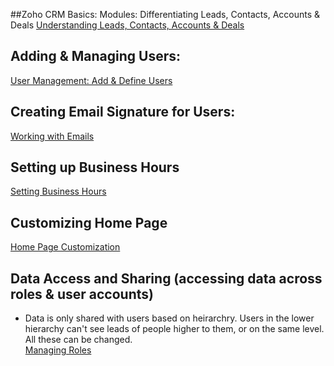 ##Zoho CRM Basics: Modules: Differentiating Leads, Contacts, Accounts & Deals
[Understanding Leads, Contacts, Accounts & Deals](https://www.zoho.com/blog/crm/zoho-crm-basics-differentiating-leads-contacts-accounts-deals.html)

## Adding & Managing Users:
[User Management: Add & Define Users](https://www.youtube.com/watch?v=k1H2hdfZiSM&list=PLQj-MBAtOQmnaNlcuSQ-zlGKHbXbmaHgq)

## Creating Email Signature for Users: 
[Working with Emails](https://help.zoho.com/portal/en/kb/crm/faqs/emails/articles/faqs-working-with-emails#How_can_I_filter_emails_from_the_same_senders_How_can_I_mark_an_email_that_needs_to_be_answered_and_get_daily_alerts_until_it_is_answered)

## Setting up Business Hours 
[Setting Business Hours](https://www.youtube.com/watch?v=TrTSrqFFQRM)

## Customizing Home Page
[Home Page Customization](https://www.youtube.com/watch?v=9iD17cfQJdA&list=PLQj-MBAtOQmmGVo338tELB-L6NwU3tHBv&index=3)

## Data Access and Sharing (accessing data across roles & user accounts)
- Data is only shared with users based on heirarchry. Users in the lower hierarchy can't see leads of people higher to them, or on the same level. All these can be changed.  
[Managing Roles](https://help.zoho.com/portal/en/kb/crm/users-and-control/role-management/articles/role-management-introduction#Creating_Roles)

